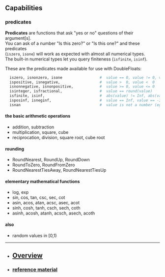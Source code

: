 ## Capabilities


### predicates


__Predicates__ are functions that ask "yes or no" questions of their argument[s].      
You can ask of a number "Is this zero?" or "Is this one?" and these predicates    
(`iszero`, `isone`) will work as expected with almost all numerical types.    
The built-in numerical types let you query finiteness (`isfinite`, `isinf`).    

These are the predicates made available for use with DoubleFloats:    
```julia
  iszero, isnonzero, isone                 #  value == 0, value != 0, value == 1
  ispositive, isnegative,                  #  value >  0, value <  0
  isnonnegative, isnonpositive,            #  value >= 0, value <= 0   
  isinteger, isfractional,                 #  value == round(value) 
  isfinite, isinf,                         #  abs(value) != Inf, abs(value) == Inf
  isposinf, isneginf,                      #  value == Inf, value == -Inf
  isnan                                    #  value is not a number (eg 0/0)
```    


#### the basic arithmetic operations
- addition, subtraction 
- multiplication, square, cube
- reciprocation, division, square root, cube root

#### rounding
- RoundNearest, RoundUp, RoundDown
- RoundToZero, RoundFromZero
- RoundNearestTiesAway, RoundNearestTiesUp

#### elementary mathematical functions
 - log, exp
 - sin, cos, tan, csc, sec, cot
 - asin, acos, atan, acsc, asec, acot
 - sinh, cosh, tanh, csch, sech, coth
 - asinh, acosh, atanh, acsch, asech, acoth

#### also
 - random values in [0,1)
 
----

- ## [Overview](https://github.com/JuliaMath/DoubleFloats.jl/blob/master/docs/src/appropriate.md)

- ### [reference material](https://github.com/JuliaMath/DoubleFloats.jl/blob/master/docs/src/references.md)
